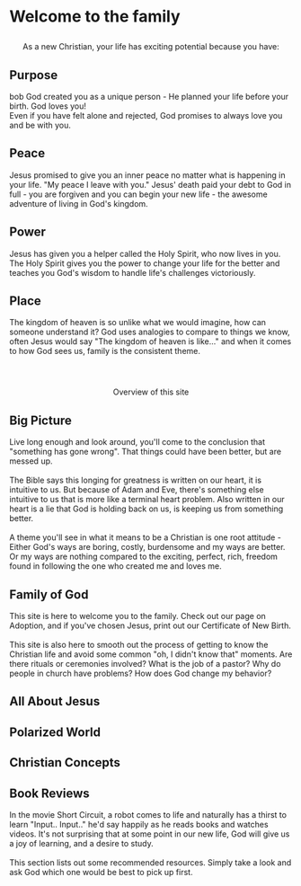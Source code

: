 # Welcome to the family
<div style="margin-top:2em; text-align:center;">
<RoughNotation isShow type="underline">
As a new Christian, your life has exciting potential because you have:
</RoughNotation>
</div>

## Purpose
<Verse reference="2nd Eric 1:2">bob</Verse>
God created you as a unique person - He planned your life before
your birth. God&nbsp;loves&nbsp;you!<br>
Even if you have felt alone and rejected,
God promises to always love you and be with you.
<!-- <video id="lovelettervid" width="400" style="float:right" src="/fathers_love_letter_vertical_video_720p.mp4" type="video/mp4"
 autoplay muted loop>
</video> -->


## Peace
Jesus promised to give you an inner peace no matter what is happening
in your life. "My peace I leave with you." Jesus' death paid your debt
to God in full - you are forgiven and you can begin your new life -
the awesome adventure of living in God's kingdom.

## Power
Jesus has given you a helper called the Holy Spirit, who now lives in you. The Holy Spirit gives you the power to change your life for the better and teaches you God's wisdom to handle life's challenges victoriously.

## Place
The kingdom of heaven is so unlike what we would imagine, how can someone understand it? God uses analogies to compare to things we know, often Jesus would say "The kingdom of heaven is like..." and when it comes to how God sees us, family is the consistent theme.

<div style="margin-top:4em; text-align:center;">
<RoughNotation isShow type="underline">
Overview of this site
</RoughNotation>
</div>

## Big Picture
Live long enough and look around, you'll come to the conclusion that "something has gone wrong". That things could have been better, but are messed up.
<br><br>
The Bible says this longing for greatness is written on our heart, it is intuitive to us. But because of Adam and Eve, there's something else intuitive to us that is more like a terminal heart problem. Also written in our heart is a lie that God is holding back on us, is keeping us from something better.
<br><br>
A theme you'll see in what it means to be a Christian is one root attitude - Either God's ways are boring, costly, burdensome and my ways are better. Or my ways are nothing compared to the exciting, perfect, rich, freedom found in following the one who created me and loves me.

## Family of God
This site is here to welcome you to the family. Check out our page on Adoption, and if you've chosen Jesus, print out our Certificate of New Birth.
<br><br>
This site is also here to smooth out the process of getting to know the Christian life and avoid some common "oh, I didn't know that" moments.
Are there rituals or ceremonies involved? What is the job of a pastor? Why do people in church have problems? How does God change my behavior?

## All About Jesus

## Polarized World

## Christian Concepts

## Book Reviews
In the movie Short Circuit, a robot comes to life and naturally has a thirst to learn "Input.. Input.." he'd say happily as he reads books and watches videos. It's not surprising that at some point in our new life, God will give us a joy of learning, and a desire to study.
<br><br>
This section lists out some recommended resources. Simply take a look and ask God which one would be best to pick up first.